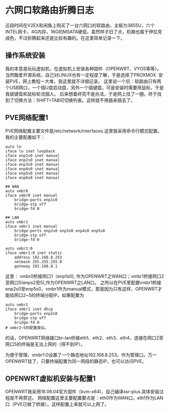 # 六网口软路由折腾日志
近段时间在V2EX和闲鱼上购买了一台六网口的软路由，主板为3855U，六个INTEL网卡，4G内存，16G的MSATA硬盘。虽然样子旧了点，机箱也属于伊拉克成色，不过折腾起来还是比较有趣的。在这里简单记录一下。
## 操作系统安装
我的本意是玩玩虚拟机，在虚拟机上安装各种固件（OPENWRT、VYOS等等）。当然酷爱开源系统，自己对LINUX也有一定程度了解，于是选择了PROXMOX.
安装PVE，网上教程一大堆，我这里就不详细记录。
这里说一个坑：软路由只有两个USB网口，一个插U盘启动盘，另外一个插键盘。可是安装时需要用鼠标，于是我就键盘和鼠标轮流插入。
后来想着终究不是办法，于是网上找了一圈，终于找到了切换方法：SHIFT+TAB可切换列表。这样就不用插来插去了。
## PVE网络配置1
PVE网络配置主要文件是/etc/network/interfaces.这里我采用命令行模式配置。
我的主要配置如下：

```
auto lo
iface lo inet loopback
iface enp1s0 inet manual
iface enp2s0 inet manual
iface enp3s0 inet manual
iface enp4s0 inet manual
iface enp5s0 inet manual
iface enp6s0 inet manual

## WAN
auto vmbr0
iface vmbr0 inet manual
	bridge-ports enp1s0
	bridge-stp off
	bridge-fd 0

## LAN
auto vmbr1 
iface vmbr1 inet manual
	bridge-ports enp2s0 enp3s0 enp4s0 enp5s0 
	bridge-stp off
	bridge-fd 0

auto vmbr1:0
iface vmbr1:0 inet static
	address 192.168.8.253
	netmask 255.255.255.0
	gateway 192.168.8.1
```

这里：
vmbr0桥接网口1（enp1s0), 作为OPENWRT之WAN口；vmbr1桥接网口2至网口5(enps2至5),作为OPENWRT之LAN口。
之所以在PVE里配置vmbr1桥接enp2s0至enp5s0，vmbr1作为manual模式，那是因为只有这样，OPENWRT才能给网口2~5的终端分配IP。如果配置为
```
auto vmbr1 
iface vmbr1 inet dhcp
	bridge-ports enp2s0 
	bridge-stp off
	bridge-fd 0
# vmbr2~5的配置类似。
```
的话，OPENWRT网络接口br-lan桥接eth1、eth2、eth3、eth4，连接在网口2至网口5的终端是无法上网的（得不到IP）。

为便于管理，vmbr1:0设置了一个静态地址192.168.8.253，作为管理口。万一OPENWRT挂了，只要终端配置为同一网段的静态IP，也可以访问PVE。
## OPENWRT虚拟机安装与配置1
OPENWRT我采用18.06.04官方固件（kvm-x64)，自己编译ssr-plus.具体安装过程就不再赘述。
网络配置这里主要配置要点是：eth0作为WAN口，eth1作为LAN口（PVE已做了桥接）。这样配置上来就可以上网了。



